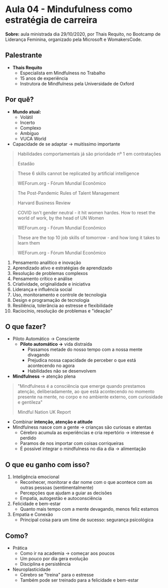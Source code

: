 # Aula 04 - Mindufulness como estratégia de carreira

**Sobre:** aula ministrada dia 29/10/2020, por Thais Requito, no Bootcamp de Liderança Feminina, organizado pela Microsoft e WomakersCode.

## Palestrante
* **Thais Requito**
    * Especialista em Mindfulness no Trabalho
    * 15 anos de experiência
    * Instrutora de Mindfulness pela Universidade de Oxford

## Por quê?
* **Mundo atual:**
    * Volátil
    * Incerto
    * Complexo
    * Ambíguo
    * VUCA World
* Capacidade de se adaptar → muitíssimo importante

> Habilidades comportamentais já são prioridade nº 1 em contratações
>
> Estadão

> These 6 skills cannot be replicated by artificial intelligence
>
> WEForum.org - Fórum Mundial Econômico

> The Post-Pandemic Rules of Talent Management
>
> Harvard Business Review

> COVID isn't gender neutral - it hit women hardes. How to reset the world of work, by the head of UN Women
>
> WEForum.org - Fórum Mundial Econômico

> These are the top 10 job skills of tomorrow - and how long it takes to learn them
>
> WEForum.org - Fórum Mundial Econômico
1. Pensamento analítico e inovação
2. Aprendizado ativo e estratégias de aprendizado
3. Resolução de problemas complexos
4. Pensamento crítico e análise
5. Criatividade, originalidade e iniciativa
6. Liderança e influência social
7. Uso, monitoramento e controle de tecnologia
8. Design e programação de tecnologia
9. Resiliência, tolerância ao estresse e flexibilidade
10. Raciocínio, resolução de problemas e "ideação"

## O que fazer?
* Piloto Automático → Consciente
    * **Piloto automático →** vida distraída
        * Passamos metade do nosso tempo com a nossa mente divagando
        * Prejudica nossa capacidade de perceber o que está acontecendo no agora
        * Habilidades não se desenvolvem
* **Mindfulness** → atenção plena
> "Mindfulness é a consciência que emerge quando prestamos atenção, deliberadamente, ao que está acontecendo no momento presente na mente, no corpo e no ambiente externo, com curiosidade e gentileza"
>
> Mindful Nation UK Report
* Combinar **intenção, atenção e atitude**
* Mindfulness nasce com a gente → crianças são curiosas e atentas
    * Cérebro acumula as experiências e cria repertório → interesse é perdido
    * Paramos de nos importar com coisas corriqueiras
    * É possível integrar o mindfulness no dia a dia → alimentação

## O que eu ganho com isso?
1. Inteligência emocional
    * Reconhecer, monitorar e dar nome com o que acontece com as outras pessoas (sentimentalmente)
    * Percepções que ajudam a guiar as decisões
    * Empatia, autogestão e autoconsciência
2. Felicidade e bem-estar
    * Quanto mais tempo com a mente devagando, menos feliz estamos
3. Empatia e Conexão
    * Principal coisa para um time de sucesso: segurança psicológica

## Como?
* Prática
    * Como ir na academia → começar aos poucos
    * Um pouco por dia gera evolução
    * Disciplina e persistência
* Neuroplasticidade
    * Cérebro se "treina" para o estresse
    * Também pode ser treinado para a felicidade e bem-estar